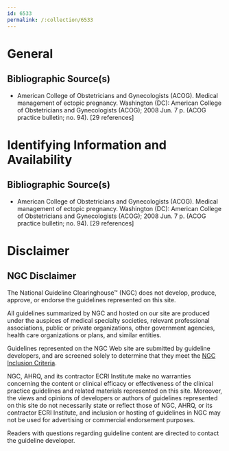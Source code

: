 ```yaml
---
id: 6533
permalink: /:collection/6533
---
```


# General

## Bibliographic Source(s)

- American College of Obstetricians and Gynecologists (ACOG). Medical management of ectopic pregnancy. Washington (DC): American College of Obstetricians and Gynecologists (ACOG); 2008 Jun. 7 p. (ACOG practice bulletin; no. 94). [29 references]

# Identifying Information and Availability

## Bibliographic Source(s)

- American College of Obstetricians and Gynecologists (ACOG). Medical management of ectopic pregnancy. Washington (DC): American College of Obstetricians and Gynecologists (ACOG); 2008 Jun. 7 p. (ACOG practice bulletin; no. 94). [29 references]

# Disclaimer

## NGC Disclaimer

The National Guideline Clearinghouse™ (NGC) does not develop, produce, approve, or endorse the guidelines represented on this site.

All guidelines summarized by NGC and hosted on our site are produced under the auspices of medical specialty societies, relevant professional associations, public or private organizations, other government agencies, health care organizations or plans, and similar entities.

Guidelines represented on the NGC Web site are submitted by guideline developers, and are screened solely to determine that they meet the [NGC Inclusion Criteria](/help-and-about/summaries/inclusion-criteria).

NGC, AHRQ, and its contractor ECRI Institute make no warranties concerning the content or clinical efficacy or effectiveness of the clinical practice guidelines and related materials represented on this site. Moreover, the views and opinions of developers or authors of guidelines represented on this site do not necessarily state or reflect those of NGC, AHRQ, or its contractor ECRI Institute, and inclusion or hosting of guidelines in NGC may not be used for advertising or commercial endorsement purposes.

Readers with questions regarding guideline content are directed to contact the guideline developer.

